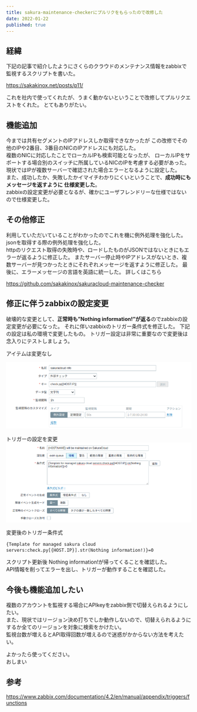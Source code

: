 ```yaml
---
title: sakura-maintenance-checkerにプルリクをもらったので改修した
date: 2022-01-22
published: true
---
```


## 経緯

下記の記事で紹介したようにさくらのクラウドのメンテナンス情報をzabbixで監視するスクリプトを書いた。

https://sakakinox.net/posts/p11/ 

これを社内で使ってくれたが、うまく動かないということで改修してプルリクエストをくれた。
とてもありがたい。

## 機能追加

今までは共有セグメントのIPアドレスしか取得できなかったが
この改修でその他のIPや2番目、3番目のNICのIPアドレスにも対応した。  
複数のNICに対応したことでローカルIPも検索可能となったが、
ローカルIPをサポートする場合別のスイッチに所属しているNICのIPを考慮する必要があった。  
現状ではIPが複数サーバーで確認された場合エラーとなるように設定した。  
また、成功したか、失敗したかイマイチわかりにくいということで、**成功時にもメッセージを返すように**
**仕様変更した**。  
zabbixの設定変更が必要となるが、確かにユーザフレンドリーな仕様ではないので仕様変更した。

## その他修正
利用していただいていることがわかったのでこれを機に例外処理を強化した。  
jsonを取得する際の例外処理を強化した。  
httpのリクエスト取得の失敗時や、ロードしたものがJSONではないときにもエラーが返るように修正した。
またサーバー停止時やIPアドレスがないとき、複数サーバーが見つかったときにそれぞれメッセージを返すように修正した。
最後に、エラーメッセージの言語を英語に統一した。
詳しくはこちら

https://github.com/sakakinox/sakuracloud-maintenance-checker


## 修正に伴うzabbixの設定変更

破壊的な変更として、**正常時も”Nothing information!”が返る**のでzabbixの設定変更が必要になった。
それに伴いzabbixのトリガー条件式を修正した。
下記の設定は私の環境で変更したもの。
トリガー設定は非常に重要なので変更後は念入りにテストしましょう。

アイテムは変更なし

![image-20220122205719026](../image/p24/image-20220122205719026.png)

トリガーの設定を変更
![image-20220122215605484](../image/p24/image-20220122215605484.png)

変更後のトリガー条件式

```
{Template for managed sakura cloud servers:check.py[{HOST.IP}].str(Nothing information!)}=0
```

スクリプト更新後
Nothing information!が帰ってくることを確認した。  
API情報を削ってエラーを出し、トリガーが動作することを確認した。

## 今後も機能追加したい

複数のアカウントを監視する場合にAPIkeyをzabbix側で切替えられるようにしたい。  
また、現状ではリージョン決め打ちでしか動作しないので、切替えられるようにするか全てのリージョンを対象に検索をかけたい。  
監視台数が増えるとAPI取得回数が増えるので迷惑がかからない方法を考えたい。

よかったら使ってください。  
おしまい

## 参考

https://www.zabbix.com/documentation/4.2/en/manual/appendix/triggers/functions